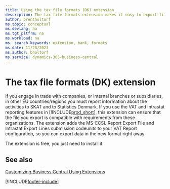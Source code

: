 ```yaml
---
title: Using the tax file formats (DK) extension
description: The tax file formats extension makes it easy to export files that are pre-formatted to meet bank requirements for electronic submissions.
author: brentholtorf
ms.topic: conceptual
ms.devlang: na
ms.tgt_pltfrm: na
ms.workload: na
ms. search.keywords: extension, bank, formats
ms.date: 11/28/2023
ms.author: bholtorf
ms.service: dynamics-365-business-central
---
```


# The tax file formats (DK) extension
If you engage in trade with companies, or internal branches or subsidiaries, in other EU countries/regions you must report information about the activities to SKAT and to Statistics Denmark. If you use the VAT and Intrastat reporting features in [!INCLUDE[prod_short](includes/prod_short.md)], this extension can ensure that the file you export is compatible with requirements from these organizations. The extension adds the MS-ECSL Report Export File and Intrastat Export Lines submission codeunits to your VAT Report configuration, so you can export data in the new format right away.

The extension is free, you just need to install it.

## See also
[Customizing Business Central Using Extensions](ui-extensions.md)


[!INCLUDE[footer-include](includes/footer-banner.md)]